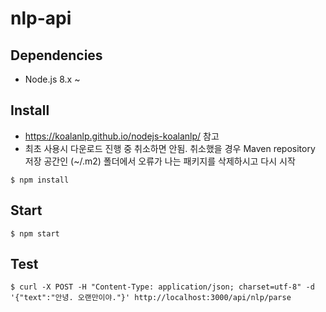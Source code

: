 # nlp-api 

## Dependencies
- Node.js 8.x ~

## Install
- https://koalanlp.github.io/nodejs-koalanlp/ 참고
- 최초 사용시 다운로드 진행 중 취소하면 안됨. 취소했을 경우 Maven repository 저장 공간인 (~/.m2) 폴더에서 오류가 나는 패키지를 삭제하시고 다시 시작
```
$ npm install
```

## Start
```
$ npm start
```

## Test
```
$ curl -X POST -H "Content-Type: application/json; charset=utf-8" -d '{"text":"안녕. 오랜만이야."}' http://localhost:3000/api/nlp/parse 
```